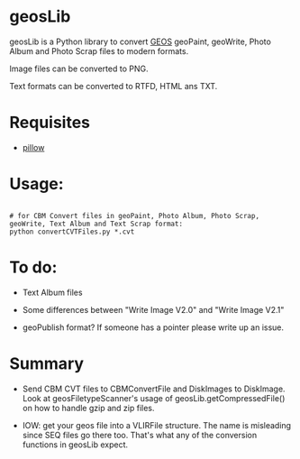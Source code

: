 # geosLib

geosLib is a Python library to convert [GEOS](https://www.c64-wiki.de/index.php/GEOS) geoPaint, geoWrite, Photo Album and Photo Scrap files to modern formats.

Image files can be converted to PNG.

Text formats can be converted to RTFD, HTML ans TXT.


# Requisites

+ [pillow](https://github.com/python-pillow/Pillow)

# Usage:
```

# for CBM Convert files in geoPaint, Photo Album, Photo Scrap, geoWrite, Text Album and Text Scrap format:
python convertCVTFiles.py *.cvt

```

# To do:

+ Text Album files

+ Some differences between "Write Image V2.0" and "Write Image V2.1"

+ geoPublish format? If someone has a pointer please write up an issue.


# Summary

+ Send CBM CVT files to CBMConvertFile and  DiskImages to DiskImage. Look at geosFiletypeScanner's usage of geosLib.getCompressedFile() on how to handle gzip and zip files.

+ IOW: get your geos file into a VLIRFile structure. The name is misleading since SEQ files go there too. That's what any of the conversion functions in geosLib expect.
